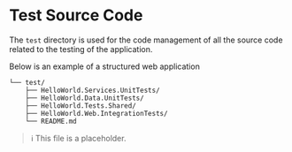 # Test Source Code
The `test` directory is used for the code management of all the source code related to the testing of the application.

Below is an example of a structured web application
~~~
└── test/
    ├── HelloWorld.Services.UnitTests/
    ├── HelloWorld.Data.UnitTests/
    ├── HelloWorld.Tests.Shared/
    ├── HelloWorld.Web.IntegrationTests/
    └── README.md
~~~


> :information_source: This file is a placeholder.

